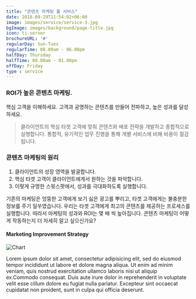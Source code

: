 ```yaml
---
title: "콘텐츠 마케팅 풀 서비스"
date: 2018-09-29T11:54:02+06:00
image: images/service/service-3.jpg
bgImage: images/background/page-title.jpg
icon: ti-server
brochureURL: '#'
regularDay: Sun-Tues
regularTime: 08.00am - 06.00pm
halfDay: Thursday
halfTime: 08.00am - 01.00pm
offDay: Friday
type : service
---
```


### ROI가 높은 콘텐츠 마케팅. 

핵심 고객을 이해하세요. 고객과 공명하는 콘텐츠를 만들어 전파하고, 높은 성과를 달성하세요. 

>클라이언트의 핵심 타겟 고객에 맞춰 콘텐츠와 배포 전략을 개발하고 종합적으로 실행합니다.<!--more--> 통합적, 유기적인 업무 진행을 통해 개별 서비스에 비해 비용이 절감됩니다.

### 콘텐츠 마케팅의 원리

1. 클라이언트의 성장 영역을 발굴합니다. 
2. 핵심 타겟 고객이 클라이언트에게서 원하는 것을 파악합니다. 
3. 이렇게 규명한 스윗스팟에서, 성과를 극대화하도록 실행합니다. 

기존의 마케팅은 엉뚱한 고객에게 보기 싫은 광고를 뿌리고, 타겟 고객에게는 불충분한 정보를 주기 일쑤였습니다. 
우리는 타겟 고객에게 최고의 콘텐츠를 제공하는 프로세스를 실행합니다. 따라서 마케팅의 성과와 ROI는 몇 배 씩 높아집니다. 
콘텐츠 마케팅이 어떻게 작동하는지 더 자세히 알고 싶으신가요?

#### Marketing Improvement Strategy

![Chart](../../images/service/service-chart.jpg)

Lorem ipsum dolor sit amet, consectetur adipisicing elit, sed do eiusmod tempor incididunt ut labore et dolore magna aliqua. Ut enim ad minim veniam, quis nostrud exercitation ullamco laboris nisi ut aliquip ex.Commodo consequat. Duis aute irure dolor in reprehenderit in voluptate velit esse cillum dolore eu fugiat nulla pariatur. Excepteur sint occaecat cupidatat non proident, sunt in culpa qui officia deserunt.

